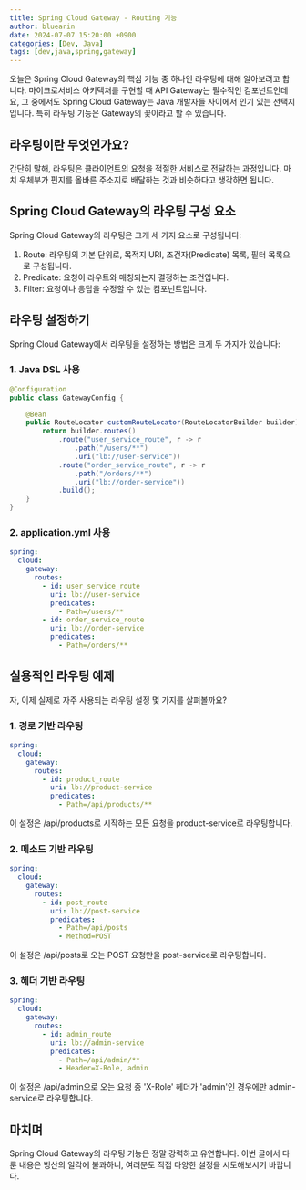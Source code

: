 ```yaml
---
title: Spring Cloud Gateway - Routing 기능
author: bluearin
date: 2024-07-07 15:20:00 +0900
categories: [Dev, Java]
tags: [dev,java,spring,gateway]
---
```


오늘은 Spring Cloud Gateway의 핵심 기능 중 하나인 라우팅에 대해 알아보려고 합니다. 마이크로서비스 아키텍처를 구현할 때 API Gateway는 필수적인 컴포넌트인데요, 그 중에서도 Spring Cloud Gateway는 Java 개발자들 사이에서 인기 있는 선택지입니다. 특히 라우팅 기능은 Gateway의 꽃이라고 할 수 있습니다.

## 라우팅이란 무엇인가요?

간단히 말해, 라우팅은 클라이언트의 요청을 적절한 서비스로 전달하는 과정입니다. 마치 우체부가 편지를 올바른 주소지로 배달하는 것과 비슷하다고 생각하면 됩니다.

## Spring Cloud Gateway의 라우팅 구성 요소

Spring Cloud Gateway의 라우팅은 크게 세 가지 요소로 구성됩니다:

1. Route: 라우팅의 기본 단위로, 목적지 URI, 조건자(Predicate) 목록, 필터 목록으로 구성됩니다.
2. Predicate: 요청이 라우트와 매칭되는지 결정하는 조건입니다.
3. Filter: 요청이나 응답을 수정할 수 있는 컴포넌트입니다.

## 라우팅 설정하기

Spring Cloud Gateway에서 라우팅을 설정하는 방법은 크게 두 가지가 있습니다:

### 1. Java DSL 사용

```java
@Configuration
public class GatewayConfig {

    @Bean
    public RouteLocator customRouteLocator(RouteLocatorBuilder builder) {
        return builder.routes()
            .route("user_service_route", r -> r
                .path("/users/**")
                .uri("lb://user-service"))
            .route("order_service_route", r -> r
                .path("/orders/**")
                .uri("lb://order-service"))
            .build();
    }
}
```

### 2. application.yml 사용

```yml
spring:
  cloud:
    gateway:
      routes:
        - id: user_service_route
          uri: lb://user-service
          predicates:
            - Path=/users/**
        - id: order_service_route
          uri: lb://order-service
          predicates:
            - Path=/orders/**
```

## 실용적인 라우팅 예제

자, 이제 실제로 자주 사용되는 라우팅 설정 몇 가지를 살펴볼까요?

### 1. 경로 기반 라우팅

```yml
spring:
  cloud:
    gateway:
      routes:
        - id: product_route
          uri: lb://product-service
          predicates:
            - Path=/api/products/**
```

이 설정은 /api/products로 시작하는 모든 요청을 product-service로 라우팅합니다.

### 2. 메소드 기반 라우팅

```yml
spring:
  cloud:
    gateway:
      routes:
        - id: post_route
          uri: lb://post-service
          predicates:
            - Path=/api/posts
            - Method=POST
```

이 설정은 /api/posts로 오는 POST 요청만을 post-service로 라우팅합니다.

### 3. 헤더 기반 라우팅

```yml
spring:
  cloud:
    gateway:
      routes:
        - id: admin_route
          uri: lb://admin-service
          predicates:
            - Path=/api/admin/**
            - Header=X-Role, admin
```

이 설정은 /api/admin으로 오는 요청 중 'X-Role' 헤더가 'admin'인 경우에만 admin-service로 라우팅합니다.

## 마치며

Spring Cloud Gateway의 라우팅 기능은 정말 강력하고 유연합니다. 이번 글에서 다룬 내용은 빙산의 일각에 불과하니, 여러분도 직접 다양한 설정을 시도해보시기 바랍니다.